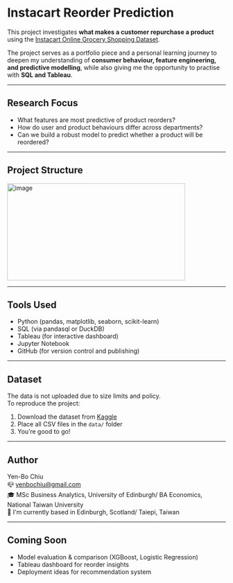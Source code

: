 # Instacart Reorder Prediction

This project investigates **what makes a customer repurchase a product** using the [Instacart Online Grocery Shopping Dataset](https://www.kaggle.com/datasets/psparks/instacart-market-basket-analysis).

The project serves as a portfolio piece and a personal learning journey to deepen my understanding of **consumer behaviour, feature engineering, and predictive modelling**, while also giving me the opportunity to practise with **SQL and Tableau**.

---

## Research Focus

- What features are most predictive of product reorders?
- How do user and product behaviours differ across departments?
- Can we build a robust model to predict whether a product will be reordered?

---

## Project Structure
<img width="410" height="224" alt="image" src="https://github.com/user-attachments/assets/9b4ac783-2998-4b59-a602-98c1444a8419" />

---

## Tools Used

- Python (pandas, matplotlib, seaborn, scikit-learn)
- SQL (via pandasql or DuckDB)
- Tableau (for interactive dashboard)
- Jupyter Notebook
- GitHub (for version control and publishing)

---

## Dataset

The data is not uploaded due to size limits and policy.  
To reproduce the project:

1. Download the dataset from [Kaggle](https://www.kaggle.com/datasets/psparks/instacart-market-basket-analysis)
2. Place all CSV files in the `data/` folder
3. You’re good to go!

---

## Author

Yen-Bo Chiu    
📪 yenbochiu@gmail.com    
🎓 MSc Business Analytics, University of Edinburgh/ BA Economics, National Taiwan University  
📌 I'm currently based in Edinburgh, Scotland/ Taiepi, Taiwan

---

## Coming Soon

- Model evaluation & comparison (XGBoost, Logistic Regression)
- Tableau dashboard for reorder insights
- Deployment ideas for recommendation system
